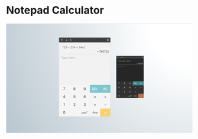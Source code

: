 # Notepad Calculator
![Dispaly Preview of Notepad Calculator](https://github.com/Jiacomina/Calculator/raw/master/Screen%20Shot%202017-07-17%20at%2011.09.52%20pm.png "Notepad Calculator")
